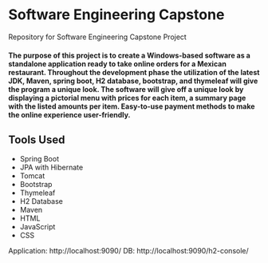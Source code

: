 # Software Engineering Capstone
 Repository for Software Engineering Capstone Project
 #### The purpose of this project is to create a Windows-based software as a standalone application ready to take online orders for a Mexican restaurant. Throughout the development phase the utilization of the latest JDK, Maven, spring boot, H2 database, bootstrap, and thymeleaf will give the program a unique look. The software will give off a unique look by displaying a pictorial menu with prices for each item, a summary page with the listed amounts per item. Easy-to-use payment methods to make the online experience user-friendly.
 
 ## Tools Used
 * Spring Boot
 * JPA with Hibernate
 * Tomcat
 * Bootstrap
 * Thymeleaf
 * H2 Database
 * Maven
 * HTML
 * JavaScript
 * CSS
 
 Application: http://localhost:9090/
 DB: http://localhost:9090/h2-console/
